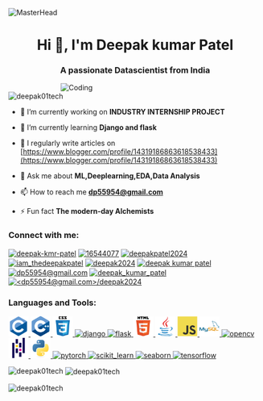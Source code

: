 ![MasterHead](https://img.freepik.com/free-vector/ai-machine-learning-template-vector-disruptive-technology-blog-banner_53876-112230.jpg?w=996&t=st=1710171587~exp=1710172187~hmac=6ad41b36d7fb34e0d1ab6cf3d270c3941493a6dd8e635972e9e37752cd50ffe1)

<h1 align="center">Hi 👋, I'm Deepak kumar Patel</h1>
<h3 align="center">A passionate Datascientist from India</h3>

<img align="right" alt="Coding" width="400" src="https://cdn.dribbble.com/users/1162077/screenshots/3848914/programmer.gif">

<p align="left"> <img src="https://komarev.com/ghpvc/?username=deepak01tech&label=Profile%20views&color=0e75b6&style=flat" alt="deepak01tech" /> </p>

- 🔭 I’m currently working on **INDUSTRY INTERNSHIP PROJECT**

- 🌱 I’m currently learning **Django and flask**

- 📝 I regularly write articles on [https://www.blogger.com/profile/14319186863618538433](https://www.blogger.com/profile/14319186863618538433)

- 💬 Ask me about **ML,Deeplearning,EDA,Data Analysis**

- 📫 How to reach me **dp55954@gmail.com**

- ⚡ Fun fact **The modern-day Alchemists**

<h3 align="left">Connect with me:</h3>
<p align="left">
<a href="https://linkedin.com/in/deepak-kmr-patel" target="blank"><img align="center" src="https://raw.githubusercontent.com/rahuldkjain/github-profile-readme-generator/master/src/images/icons/Social/linked-in-alt.svg" alt="deepak-kmr-patel" height="30" width="40" /></a>
<a href="https://stackoverflow.com/users/16544077" target="blank"><img align="center" src="https://raw.githubusercontent.com/rahuldkjain/github-profile-readme-generator/master/src/images/icons/Social/stack-overflow.svg" alt="16544077" height="30" width="40" /></a>
<a href="https://kaggle.com/deepakpatel2024" target="blank"><img align="center" src="https://raw.githubusercontent.com/rahuldkjain/github-profile-readme-generator/master/src/images/icons/Social/kaggle.svg" alt="deepakpatel2024" height="30" width="40" /></a>
<a href="https://instagram.com/iam_thedeepakpatel" target="blank"><img align="center" src="https://raw.githubusercontent.com/rahuldkjain/github-profile-readme-generator/master/src/images/icons/Social/instagram.svg" alt="iam_thedeepakpatel" height="30" width="40" /></a>
<a href="https://www.codechef.com/users/deepak2024" target="blank"><img align="center" src="https://cdn.jsdelivr.net/npm/simple-icons@3.1.0/icons/codechef.svg" alt="deepak2024" height="30" width="40" /></a>
<a href="https://www.hackerrank.com/deepak kumar patel" target="blank"><img align="center" src="https://raw.githubusercontent.com/rahuldkjain/github-profile-readme-generator/master/src/images/icons/Social/hackerrank.svg" alt="deepak kumar patel" height="30" width="40" /></a>
<a href="https://codeforces.com/profile/dp55954@gmail.com" target="blank"><img align="center" src="https://raw.githubusercontent.com/rahuldkjain/github-profile-readme-generator/master/src/images/icons/Social/codeforces.svg" alt="dp55954@gmail.com" height="30" width="40" /></a>
<a href="https://www.leetcode.com/deepak_kumar_patel" target="blank"><img align="center" src="https://raw.githubusercontent.com/rahuldkjain/github-profile-readme-generator/master/src/images/icons/Social/leet-code.svg" alt="deepak_kumar_patel" height="30" width="40" /></a>
<a href="https://auth.geeksforgeeks.org/user/<dp55954@gmail.com>/deepak2024" target="blank"><img align="center" src="https://raw.githubusercontent.com/rahuldkjain/github-profile-readme-generator/master/src/images/icons/Social/geeks-for-geeks.svg" alt="<dp55954@gmail.com>/deepak2024" height="30" width="40" /></a>
</p>

<h3 align="left">Languages and Tools:</h3>
<p align="left"> <a href="https://www.cprogramming.com/" target="_blank" rel="noreferrer"> <img src="https://raw.githubusercontent.com/devicons/devicon/master/icons/c/c-original.svg" alt="c" width="40" height="40"/> </a> <a href="https://www.w3schools.com/cpp/" target="_blank" rel="noreferrer"> <img src="https://raw.githubusercontent.com/devicons/devicon/master/icons/cplusplus/cplusplus-original.svg" alt="cplusplus" width="40" height="40"/> </a> <a href="https://www.w3schools.com/css/" target="_blank" rel="noreferrer"> <img src="https://raw.githubusercontent.com/devicons/devicon/master/icons/css3/css3-original-wordmark.svg" alt="css3" width="40" height="40"/> </a> <a href="https://www.djangoproject.com/" target="_blank" rel="noreferrer"> <img src="https://cdn.worldvectorlogo.com/logos/django.svg" alt="django" width="40" height="40"/> </a> <a href="https://flask.palletsprojects.com/" target="_blank" rel="noreferrer"> <img src="https://www.vectorlogo.zone/logos/pocoo_flask/pocoo_flask-icon.svg" alt="flask" width="40" height="40"/> </a> <a href="https://www.w3.org/html/" target="_blank" rel="noreferrer"> <img src="https://raw.githubusercontent.com/devicons/devicon/master/icons/html5/html5-original-wordmark.svg" alt="html5" width="40" height="40"/> </a> <a href="https://www.java.com" target="_blank" rel="noreferrer"> <img src="https://raw.githubusercontent.com/devicons/devicon/master/icons/java/java-original.svg" alt="java" width="40" height="40"/> </a> <a href="https://developer.mozilla.org/en-US/docs/Web/JavaScript" target="_blank" rel="noreferrer"> <img src="https://raw.githubusercontent.com/devicons/devicon/master/icons/javascript/javascript-original.svg" alt="javascript" width="40" height="40"/> </a> <a href="https://www.mysql.com/" target="_blank" rel="noreferrer"> <img src="https://raw.githubusercontent.com/devicons/devicon/master/icons/mysql/mysql-original-wordmark.svg" alt="mysql" width="40" height="40"/> </a> <a href="https://opencv.org/" target="_blank" rel="noreferrer"> <img src="https://www.vectorlogo.zone/logos/opencv/opencv-icon.svg" alt="opencv" width="40" height="40"/> </a> <a href="https://pandas.pydata.org/" target="_blank" rel="noreferrer"> <img src="https://raw.githubusercontent.com/devicons/devicon/2ae2a900d2f041da66e950e4d48052658d850630/icons/pandas/pandas-original.svg" alt="pandas" width="40" height="40"/> </a> <a href="https://www.python.org" target="_blank" rel="noreferrer"> <img src="https://raw.githubusercontent.com/devicons/devicon/master/icons/python/python-original.svg" alt="python" width="40" height="40"/> </a> <a href="https://pytorch.org/" target="_blank" rel="noreferrer"> <img src="https://www.vectorlogo.zone/logos/pytorch/pytorch-icon.svg" alt="pytorch" width="40" height="40"/> </a> <a href="https://scikit-learn.org/" target="_blank" rel="noreferrer"> <img src="https://upload.wikimedia.org/wikipedia/commons/0/05/Scikit_learn_logo_small.svg" alt="scikit_learn" width="40" height="40"/> </a> <a href="https://seaborn.pydata.org/" target="_blank" rel="noreferrer"> <img src="https://seaborn.pydata.org/_images/logo-mark-lightbg.svg" alt="seaborn" width="40" height="40"/> </a> <a href="https://www.tensorflow.org" target="_blank" rel="noreferrer"> <img src="https://www.vectorlogo.zone/logos/tensorflow/tensorflow-icon.svg" alt="tensorflow" width="40" height="40"/> </a> </p>

<p><img align="left" src="https://github-readme-stats.vercel.app/api/top-langs?username=deepak01tech&show_icons=true&locale=en&layout=compact" alt="deepak01tech" /></p>

<p>&nbsp;<img align="center" src="https://github-readme-stats.vercel.app/api?username=deepak01tech&show_icons=true&locale=en" alt="deepak01tech" /></p>

<p><img align="center" src="https://github-readme-streak-stats.herokuapp.com/?user=deepak01tech&" alt="deepak01tech" /></p>
